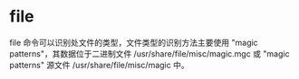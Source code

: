 # file

file 命令可以识别处文件的类型，文件类型的识别方法主要使用 "magic patterns"，其数据位于二进制文件 /usr/share/file/misc/magic.mgc 或 "magic patterns" 源文件 /usr/share/file/misc/magic 中。
